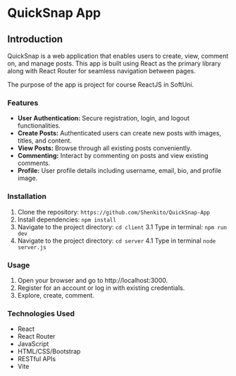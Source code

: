 # QuickSnap App

## Introduction

QuickSnap is a web application that enables users to create, view, comment on, and manage posts. This app is built using React as the primary library along with React Router for seamless navigation between pages.

The purpose of the app is project for course ReactJS in SoftUni.

### Features

- **User Authentication:** Secure registration, login, and logout functionalities.
- **Create Posts:** Authenticated users can create new posts with images, titles, and content.
- **View Posts:** Browse through all existing posts conveniently.
- **Commenting:** Interact by commenting on posts and view existing comments.
- **Profile:** User profile details including username, email, bio, and profile image.

### Installation

1. Clone the repository: `https://github.com/Shenkito/QuickSnap-App`
2. Install dependencies: `npm install`
3. Navigate to the project directory: `cd client`
3.1 Type in terminal: `npm run dev`
4. Navigate to the project directory: `cd server`
4.1 Type in terminal `node server.js`

### Usage

1. Open your browser and go to http://localhost:3000.
2. Register for an account or log in with existing credentials.
3. Explore, create, comment.

### Technologies Used

- React
- React Router
- JavaScript
- HTML/CSS/Bootstrap
- RESTful APIs
- Vite
